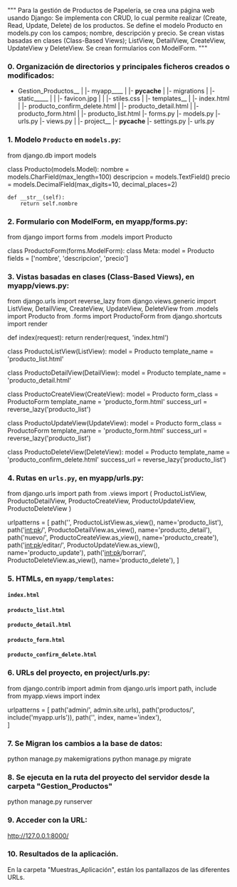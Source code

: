 """
Para la gestión de Productos de Papelería, se crea una página web usando Django:
Se implementa con CRUD, lo cual permite realizar (Create, Read, Update, Delete) de los productos.
Se define el modelo Producto en models.py con los campos; nombre, descripción y precio. 
Se crean vistas basadas en clases (Class-Based Views); ListView, DetailView, CreateView, UpdateView y DeleteView. 
Se crean formularios con ModelForm.
"""

### 0. Organización de directorios y principales ficheros creados o modificados:

- Gestion_Productos__
                     |
                     |- myapp____
                     |           |- __pycache__
                     |           |- migrations
                     |           |- static_____
                     |           |             |- favicon.jpg
                     |           |             |- stiles.css
                     |           |- templates__
                     |                         |- index.html
                     |                         |- producto_confirm_delete.html
                     |                         |- producto_detail.html
                     |                         |- producto_form.html
                     |                         |- producto_list.html
                     |- forms.py
                     |- models.py
                     |- urls.py
                     |- views.py
                     |
                     |- project__
                                 |- __pycache__
                                 |- settings.py
                                 |- urls.py

### 1. Modelo `Producto` en `models.py`:

from django.db import models

class Producto(models.Model):
    nombre = models.CharField(max_length=100)
    descripcion = models.TextField()
    precio = models.DecimalField(max_digits=10, decimal_places=2)

    def __str__(self):
        return self.nombre

### 2. Formulario con ModelForm, en myapp/forms.py:

from django import forms
from .models import Producto

class ProductoForm(forms.ModelForm):
    class Meta:
        model = Producto
        fields = ['nombre', 'descripcion', 'precio']

### 3. Vistas basadas en clases (Class-Based Views), en myapp/views.py:

from django.urls import reverse_lazy
from django.views.generic import ListView, DetailView, CreateView, UpdateView, DeleteView
from .models import Producto
from .forms import ProductoForm
from django.shortcuts import render

def index(request):
    return render(request, 'index.html')

class ProductoListView(ListView):
    model = Producto
    template_name = 'producto_list.html'

class ProductoDetailView(DetailView):
    model = Producto
    template_name = 'producto_detail.html'

class ProductoCreateView(CreateView):
    model = Producto
    form_class = ProductoForm
    template_name = 'producto_form.html'
    success_url = reverse_lazy('producto_list')

class ProductoUpdateView(UpdateView):
    model = Producto
    form_class = ProductoForm
    template_name = 'producto_form.html'
    success_url = reverse_lazy('producto_list')

class ProductoDeleteView(DeleteView):
    model = Producto
    template_name = 'producto_confirm_delete.html'
    success_url = reverse_lazy('producto_list')


### 4. Rutas en `urls.py`, en myapp/urls.py:

from django.urls import path
from .views import (
    ProductoListView,
    ProductoDetailView,
    ProductoCreateView,
    ProductoUpdateView,
    ProductoDeleteView
)

urlpatterns = [
    path('', ProductoListView.as_view(), name='producto_list'),
    path('<int:pk>/', ProductoDetailView.as_view(), name='producto_detail'),
    path('nuevo/', ProductoCreateView.as_view(), name='producto_create'),
    path('<int:pk>/editar/', ProductoUpdateView.as_view(), name='producto_update'),
    path('<int:pk>/borrar/', ProductoDeleteView.as_view(), name='producto_delete'),
]

### 5. HTMLs, en `myapp/templates`:

#### `index.html`

#### `producto_list.html`

#### `producto_detail.html`

#### `producto_form.html`

#### `producto_confirm_delete.html`


### 6. URLs del proyecto, en project/urls.py:

from django.contrib import admin
from django.urls import path, include
from myapp.views import index 

urlpatterns = [
    path('admin/', admin.site.urls),
    path('productos/', include('myapp.urls')),
    path('', index, name='index'),  
]

### 7. Se Migran los cambios a la base de datos:

python manage.py makemigrations
python manage.py migrate

### 8. Se ejecuta en la ruta del proyecto del servidor desde la carpeta "Gestion_Productos"

python manage.py runserver

### 9. Acceder con la URL:

http://127.0.0.1:8000/

### 10. Resultados de la aplicación.

 En la carpeta "Muestras_Aplicación", están los pantallazos de las diferentes URLs.

